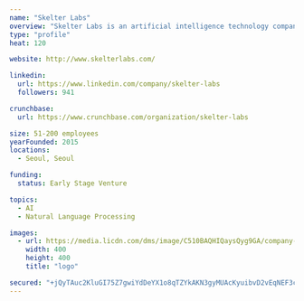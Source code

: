 ```yaml
---
name: "Skelter Labs"
overview: "Skelter Labs is an artificial intelligence technology company developing innovative core technologies with the key focus in Conversation, Speech, Vision and Context &amp; Entity Recognition. As a technology provider, Skelter Labs’ priority is to create value for businesses by making existing solutions work better with applicable AI."
type: "profile"
heat: 120

website: http://www.skelterlabs.com/

linkedin:
  url: https://www.linkedin.com/company/skelter-labs
  followers: 941

crunchbase:
  url: https://www.crunchbase.com/organization/skelter-labs

size: 51-200 employees
yearFounded: 2015
locations:
  - Seoul, Seoul

funding:
  status: Early Stage Venture

topics:
  - AI
  - Natural Language Processing

images:
  - url: https://media.licdn.com/dms/image/C510BAQHIQaysQyg9GA/company-logo_400_400/0?e=1582761600&v=beta&t=BkI1kZyLU4mfhiV7WBve_oMuO4vXNbKUK2wDm4TCO1U
    width: 400
    height: 400
    title: "logo"

secured: "+jQyTAuc2KluGI75Z7gwiYdDeYX1o8qTZYkAKN3gyMUAcKyuibvD2vEqNEF3c0RLDmmqipDFxRYS4T0kWwZwMy32f67UsiY+qfA707BHCasX351w636WFP3xRy79s8pIw+JxcVlnOy3jAkyoypFc3xytQKD2UkVQmbLDYCh0Zt+jmiUwhIjCyNIugIL4rMakYqC7bzfqAW1KlYHIkphxDC68K1lSXWDEIqf5um8VIyXj84l4TO3Oi7eBCfeXXqyJ1MYEQ1ovIih7TJ3Q+PRCDhIjux0a6z2vtUVzLuYEVAsBSqcqIyu5wTAMvJwueg9x;wWSGt9SCgwKa+N3Eq6qWTA=="
---
```


